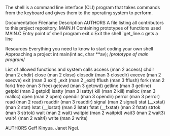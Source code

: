 The shell is a command line interface (CLI) program that takes commands from the keyboard and gives them to the operating system to perform.

Documentation
Filename	Description
AUTHORS	A file listing all contributors to this project repository.
MAIN.H	Containing prototypes of functions used
MAIN.C	Entry point of shell program
exit.c	Exit the shell
`get_line.c	gets a line


Resources
Everything you need to know to start coding your own shell
Approaching a project
int main(int ac, char **av);
/*prototype of main program*/


List of allowed functions and system calls
access (man 2 access) chdir (man 2 chdir) close (man 2 close) closedir (man 3 closedir) execve (man 2 execve) exit (man 3 exit) _exit (man 2 _exit) fflush (man 3 fflush) fork (man 2 fork) free (man 3 free) getcwd (man 3 getcwd) getline (man 3 getline) getpid (man 2 getpid) isatty (man 3 isatty) kill (man 2 kill) malloc (man 3 malloc) open (man 2 open) opendir (man 3 opendir) perror (man 3 perror) read (man 2 read) readdir (man 3 readdir) signal (man 2 signal) stat (__xstat) (man 2 stat) lstat (__lxstat) (man 2 lstat) fstat (__fxstat) (man 2 fstat) strtok (man 3 strtok) wait (man 2 wait) waitpid (man 2 waitpid) wait3 (man 2 wait3) wait4 (man 2 wait4) write (man 2 write)

AUTHORS
Geff Kinyua.
Janet Ngei.

